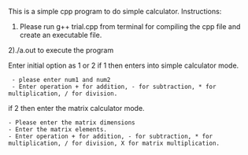 This is a simple cpp program to do simple
calculator.
Instructions:
1) Please run g++ trial.cpp from terminal for compiling the cpp file and
create an executable file.

2)./a.out to execute the program

Enter initial option as 1 or 2
if 1 then enters into simple calculator mode.
     
     - please enter num1 and num2
     - Enter operation + for addition, - for subtraction, * for multiplication, / for division.

if 2 then enter the matrix calculator mode.
    
    - Please enter the matrix dimensions
    - Enter the matrix elements.
    - Enter operation + for addition, - for subtraction, * for multiplication, / for division, X for matrix multiplication.
